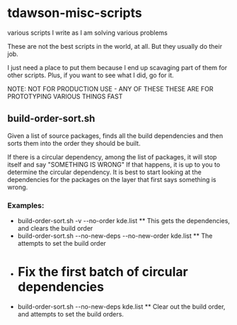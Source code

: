 # tdawson-misc-scripts
various scripts I write as I am solving various problems

These are not the best scripts in the world, at all.
But they usually do their job.

I just need a place to put them because I end up scavaging part of them for other scripts.
Plus, if you want to see what I did, go for it.

NOTE: NOT FOR PRODUCTION USE - ANY OF THESE
THESE ARE FOR PROTOTYPING VARIOUS THINGS FAST

## build-order-sort.sh
Given a list of source packages, finds all the build dependencies and
then sorts them into the order they should be built.

If there is a circular dependency, among the list of packages, it will
stop itself and say "SOMETHING IS WRONG"  If that happens, it is up to
you to determine the circular dependency.  It is best to start looking at
the dependencies for the packages on the layer that first says something
is wrong.

### Examples:
* build-order-sort.sh -v --no-order kde.list
** This gets the dependencies, and clears the build order
* build-order-sort.sh --no-new-deps --no-new-order kde.list
** The attempts to set the build order
* # Fix the first batch of circular dependencies
* build-order-sort.sh --no-new-deps kde.list
** Clear out the build order, and attempts to set the build orders.

